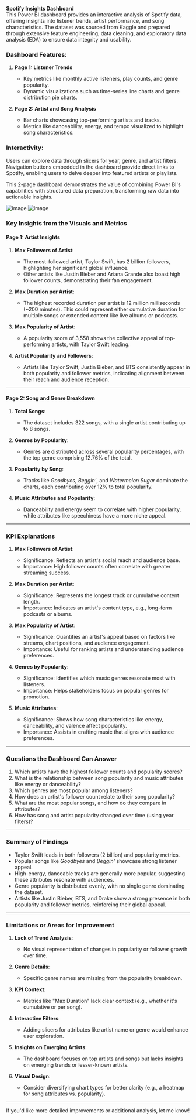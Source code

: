 **Spotify Insights Dashboard**  
This Power BI dashboard provides an interactive analysis of Spotify data, offering insights into listener trends, artist performance, and song characteristics. The dataset was sourced from Kaggle and prepared through extensive feature engineering, data cleaning, and exploratory data analysis (EDA) to ensure data integrity and usability.

### Dashboard Features:
1. **Page 1: Listener Trends**  
   - Key metrics like monthly active listeners, play counts, and genre popularity.  
   - Dynamic visualizations such as time-series line charts and genre distribution pie charts.

2. **Page 2: Artist and Song Analysis**  
   - Bar charts showcasing top-performing artists and tracks.  
   - Metrics like danceability, energy, and tempo visualized to highlight song characteristics.

### Interactivity:  
Users can explore data through slicers for year, genre, and artist filters. Navigation buttons embedded in the dashboard provide direct links to Spotify, enabling users to delve deeper into featured artists or playlists.  

This 2-page dashboard demonstrates the value of combining Power BI's capabilities with structured data preparation, transforming raw data into actionable insights.


![image](https://github.com/user-attachments/assets/594371e4-5491-47da-a6fc-3018fd37193b)
![image](https://github.com/user-attachments/assets/a3882d19-8818-4f25-a1f0-298a1521d5a0)


### **Key Insights from the Visuals and Metrics**

#### **Page 1: Artist Insights**
1. **Max Followers of Artist**:
   - The most-followed artist, Taylor Swift, has 2 billion followers, highlighting her significant global influence.
   - Other artists like Justin Bieber and Ariana Grande also boast high follower counts, demonstrating their fan engagement.

2. **Max Duration per Artist**:
   - The highest recorded duration per artist is 12 million milliseconds (~200 minutes). This could represent either cumulative duration for multiple songs or extended content like live albums or podcasts.

3. **Max Popularity of Artist**:
   - A popularity score of 3,558 shows the collective appeal of top-performing artists, with Taylor Swift leading.

4. **Artist Popularity and Followers**:
   - Artists like Taylor Swift, Justin Bieber, and BTS consistently appear in both popularity and follower metrics, indicating alignment between their reach and audience reception.

---

#### **Page 2: Song and Genre Breakdown**
1. **Total Songs**:
   - The dataset includes 322 songs, with a single artist contributing up to 8 songs.

2. **Genres by Popularity**:
   - Genres are distributed across several popularity percentages, with the top genre comprising 12.76% of the total.

3. **Popularity by Song**:
   - Tracks like *Goodbyes*, *Beggin'*, and *Watermelon Sugar* dominate the charts, each contributing over 12% to total popularity.

4. **Music Attributes and Popularity**:
   - Danceability and energy seem to correlate with higher popularity, while attributes like speechiness have a more niche appeal.

---

### **KPI Explanations**

1. **Max Followers of Artist**:
   - Significance: Reflects an artist's social reach and audience base.
   - Importance: High follower counts often correlate with greater streaming success.

2. **Max Duration per Artist**:
   - Significance: Represents the longest track or cumulative content length.
   - Importance: Indicates an artist's content type, e.g., long-form podcasts or albums.

3. **Max Popularity of Artist**:
   - Significance: Quantifies an artist's appeal based on factors like streams, chart positions, and audience engagement.
   - Importance: Useful for ranking artists and understanding audience preferences.

4. **Genres by Popularity**:
   - Significance: Identifies which music genres resonate most with listeners.
   - Importance: Helps stakeholders focus on popular genres for promotion.

5. **Music Attributes**:
   - Significance: Shows how song characteristics like energy, danceability, and valence affect popularity.
   - Importance: Assists in crafting music that aligns with audience preferences.

---

### **Questions the Dashboard Can Answer**
1. Which artists have the highest follower counts and popularity scores?
2. What is the relationship between song popularity and music attributes like energy or danceability?
3. Which genres are most popular among listeners?
4. How does an artist's follower count relate to their song popularity?
5. What are the most popular songs, and how do they compare in attributes?
6. How has song and artist popularity changed over time (using year filters)?

---

### **Summary of Findings**
- Taylor Swift leads in both followers (2 billion) and popularity metrics.
- Popular songs like *Goodbyes* and *Beggin'* showcase strong listener appeal.
- High-energy, danceable tracks are generally more popular, suggesting these attributes resonate with audiences.
- Genre popularity is distributed evenly, with no single genre dominating the dataset.
- Artists like Justin Bieber, BTS, and Drake show a strong presence in both popularity and follower metrics, reinforcing their global appeal.

---

### **Limitations or Areas for Improvement**
1. **Lack of Trend Analysis**:
   - No visual representation of changes in popularity or follower growth over time.

2. **Genre Details**:
   - Specific genre names are missing from the popularity breakdown.

3. **KPI Context**:
   - Metrics like "Max Duration" lack clear context (e.g., whether it's cumulative or per song).

4. **Interactive Filters**:
   - Adding slicers for attributes like artist name or genre would enhance user exploration.

5. **Insights on Emerging Artists**:
   - The dashboard focuses on top artists and songs but lacks insights on emerging trends or lesser-known artists.

6. **Visual Design**:
   - Consider diversifying chart types for better clarity (e.g., a heatmap for song attributes vs. popularity).

---

If you'd like more detailed improvements or additional analysis, let me know!


